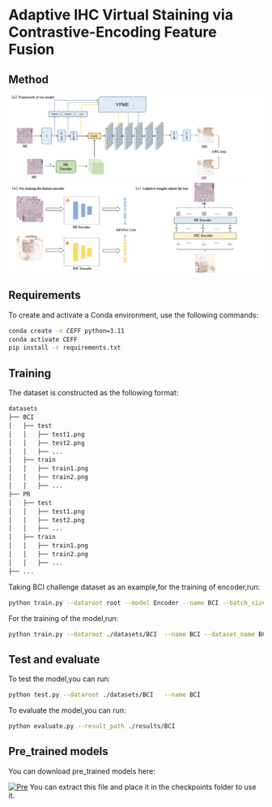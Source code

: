 
# Adaptive IHC Virtual Staining via Contrastive-Encoding Feature Fusion
## Method
<img alt="Frame" src="frame.png" style="max-width: 100%; height: auto;"/>

## Requirements
To create and activate a Conda environment, use the following commands:

```bash
conda create -n CEFF python=3.11 
conda activate CEFF
pip install -r requirements.txt
```

## Training
The dataset is constructed as the following format:
```bash
datasets
├── BCI
│   ├── test
│   │   ├── test1.png
│   │   ├── test2.png
│   │   ├── ...
│   ├── train
│   │   ├── train1.png
│   │   ├── train2.png
│   │   ├── ...
├── PR
│   ├── test
│   │   ├── test1.png
│   │   ├── test2.png
│   │   ├── ...
│   ├── train
│   │   ├── train1.png
│   │   ├── train2.png
│   │   ├── ...
├── ...
```

Taking BCI challenge dataset as an example,for the training of encoder,run:

```bash
python train.py --dataroot root --model Encoder --name BCI --batch_size 64 --crop_size 256 --n_epochs 200 --n_epochs_decay 100
```
For the training of the model,run:
```bash
python train.py --dataroot ./datasets/BCI  --name BCI --dataset_name BCI
```

## Test and evaluate
To test the model,you can run:
```bash
python test.py --dataroot ./datasets/BCI   --name BCI
```
To evaluate the model,you can run:
```bash
python evaluate.py --result_path ./results/BCI
```
## Pre_trained models
You can download pre_trained models here:

[![Pre](https://img.shields.io/badge/weights-0A66C2?style=for-the-badge&logo=linkedin&logoColor=white)](https://drive.google.com/file/d/1-ywaEGKCqzxB5-YUWSipOz4WTHUn6fIE/view?usp=sharing)
You can extract this file and place it in the checkpoints folder to use it.
